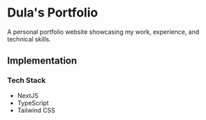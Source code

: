 # Dula's Portfolio

A personal portfolio website showcasing my work, experience, and technical skills.

## Implementation

### Tech Stack

- NextJS
- TypeScript
- Tailwind CSS

